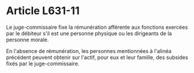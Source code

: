 # Article L631-11

Le juge-commissaire fixe la rémunération afférente aux fonctions exercées par le débiteur s'il est une personne physique ou les dirigeants de la personne morale.

En l'absence de rémunération, les personnes mentionnées à l'alinéa précédent peuvent obtenir sur l'actif, pour eux et leur famille, des subsides fixés par le juge-commissaire.

